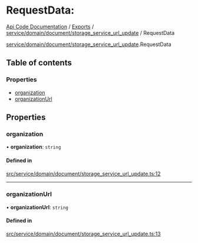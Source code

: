 # RequestData: 
 
[Api Code Documentation](../README.md) / [Exports](../modules.md) / [service/domain/document/storage\_service\_url\_update](../modules/service_domain_document_storage_service_url_update.md) / RequestData

[service/domain/document/storage\_service\_url\_update](../modules/service_domain_document_storage_service_url_update.md).RequestData

## Table of contents

### Properties

- [organization](service_domain_document_storage_service_url_update.RequestData.md#organization)
- [organizationUrl](service_domain_document_storage_service_url_update.RequestData.md#organizationurl)

## Properties

### organization

• **organization**: `string`

#### Defined in

[src/service/domain/document/storage_service_url_update.ts:12](https://github.com/openkfw/TruBudget/blob/d07ad94/api/src/service/domain/document/storage_service_url_update.ts#L12)

___

### organizationUrl

• **organizationUrl**: `string`

#### Defined in

[src/service/domain/document/storage_service_url_update.ts:13](https://github.com/openkfw/TruBudget/blob/d07ad94/api/src/service/domain/document/storage_service_url_update.ts#L13)
